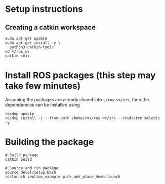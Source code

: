 # Setup instructions
## Creating a catkin workspace
```
sudo apt-get update
sudo apt-get install -y \
  python3-catkin-tools
cd ~/ros_ws
catkin init
```

# Install ROS packages (this step may take few minutes)
Assuming the packages are already cloned into `~/ros_ws/src`, then the dependencies can be installed using
```
rosdep update
rosdep install -i --from-path /home/ros/ros_ws/src --rosdistro melodic -y
```

# Building the package
```
# Build package
catkin build

# Source and run package
source devel/setup.bash
roslaunch vention_example pick_and_place_demo.launch
```
